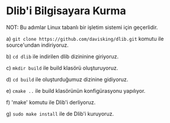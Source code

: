 #  Dlib'i Bilgisayara Kurma

NOT: Bu adımlar Linux tabanlı bir işletim sistemi için geçerlidir.

a) `git clone https://github.com/davisking/dlib.git` komutu ile source'undan indiriyoruz.

b) `cd dlib` ile indirilen dlib dizininine giriyoruz.

c) `mkdir build` ile build klasörü oluşturuyoruz.

d) `cd build` ile oluşturduğumuz dizinine gidiyoruz.

e) `cmake ..` ile build klasörünün konfigürasyonu yapılıyor.

f) 'make' komutu ile Dlib'i derliyoruz.

g) `sudo make install` ile de Dlib'i kuruyoruz.
